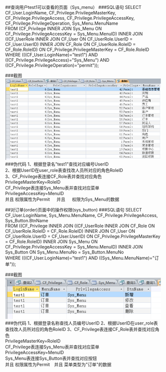 ##查询用户test1可以查看的页面（Sys_menu）
###SQL语句
SELECT CF_User.LoginName, CF_Privilege.PrivilegeMasterKey, CF_Privilege.PrivilegeAccess, CF_Privilege.PrivilegeAccessKey,   CF_Privilege.PrivilegeOperation, Sys_Menu.MenuName  
FROM (CF_Privilege INNER JOIN Sys_Menu ON CF_Privilege.PrivilegeAccessKey = Sys_Menu.MenuID) INNER JOIN ((CF_UserRole INNER   JOIN CF_User ON CF_UserRole.UserID = CF_User.UserID) INNER JOIN CF_Role ON CF_UserRole.RoleID = CF_Role.RoleID) ON   CF_Privilege.PrivilegeMasterKey = CF_Role.RoleID  
WHERE (((CF_User.LoginName)="test1") AND ((CF_Privilege.PrivilegeAccess)="Sys_Menu") AND   ((CF_Privilege.PrivilegeOperation)="permit"));  

###截图
![image](https://github.com/masery09143521/MIS/blob/master/RBAC/1.png)
###伪代码
1、根据登录名"test1"查找对应编号UserID  
2、根据UserID在user_role表查找改人员所对应的角色RoleID  
3、CF_Privilege表连接CF_Role表并查找对应角色  
PrivilegeMasterKey=RoleID     
CF_Privilege表连接Sys_Menu表并查找对应菜单  
PrivilegeAccessKey=MenuID  
并且 权限属性为Permit   并且   权限为Sys_Menu的数据
  
##对订单(order)页面中的操作权限(sys_button)
###SQL语句
SELECT CF_User.LoginName, Sys_Menu.MenuName, CF_Privilege.PrivilegeAccess, Sys_Button.BtnName  
FROM ((CF_Privilege INNER JOIN ((CF_UserRole INNER JOIN CF_Role ON CF_UserRole.RoleID = CF_Role.RoleID) INNER JOIN CF_User ON   CF_UserRole.UserID = CF_User.UserID) ON CF_Privilege.PrivilegeMasterKey = CF_Role.RoleID) INNER JOIN Sys_Menu ON   CF_Privilege.PrivilegeAccessKey = Sys_Menu.MenuID) INNER JOIN Sys_Button ON Sys_Menu.MenuNo = Sys_Button.MenuNo  
WHERE (((CF_User.LoginName)="test1") AND ((Sys_Menu.MenuName)="订单"));  

###截图
![image](https://github.com/masery09143521/MIS/blob/master/RBAC/2.png)
###伪代码
1、根据登录名称查找人员编号UserID
2、根据UserID在user_role表查找改人员所对应的角色RoleID
3、CF_Privilege表连接CF_Role表并查找对应角色  
PrivilegeMasterKey=RoleID   
CF_Privilege表连接Sys_Menu表并查找对应菜单  
PrivilegeAccessKey=MenuID  
Sys_Menu表连接Sys_Button表并查找对应按钮  
并且 权限属性为Permit 并且 菜单类型为"订单"的数据  
